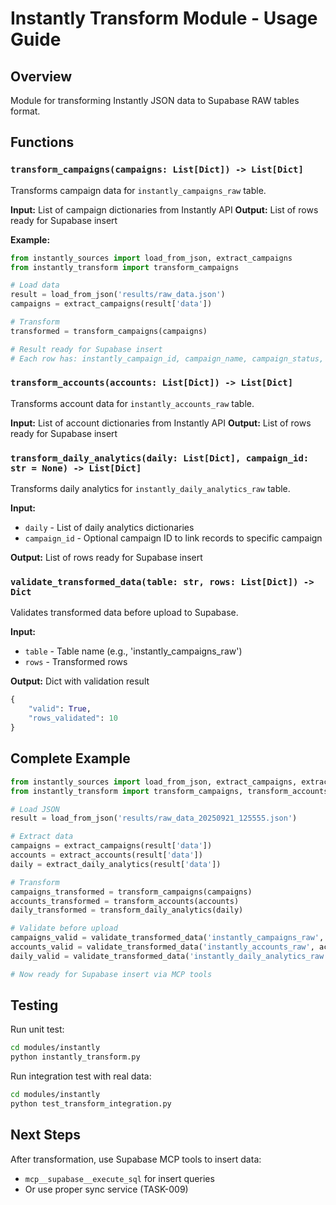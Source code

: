 # Instantly Transform Module - Usage Guide

## Overview
Module for transforming Instantly JSON data to Supabase RAW tables format.

## Functions

### `transform_campaigns(campaigns: List[Dict]) -> List[Dict]`
Transforms campaign data for `instantly_campaigns_raw` table.

**Input:** List of campaign dictionaries from Instantly API
**Output:** List of rows ready for Supabase insert

**Example:**
```python
from instantly_sources import load_from_json, extract_campaigns
from instantly_transform import transform_campaigns

# Load data
result = load_from_json('results/raw_data.json')
campaigns = extract_campaigns(result['data'])

# Transform
transformed = transform_campaigns(campaigns)

# Result ready for Supabase insert
# Each row has: instantly_campaign_id, campaign_name, campaign_status, leads_count, etc.
```

### `transform_accounts(accounts: List[Dict]) -> List[Dict]`
Transforms account data for `instantly_accounts_raw` table.

**Input:** List of account dictionaries from Instantly API
**Output:** List of rows ready for Supabase insert

### `transform_daily_analytics(daily: List[Dict], campaign_id: str = None) -> List[Dict]`
Transforms daily analytics for `instantly_daily_analytics_raw` table.

**Input:**
- `daily` - List of daily analytics dictionaries
- `campaign_id` - Optional campaign ID to link records to specific campaign

**Output:** List of rows ready for Supabase insert

### `validate_transformed_data(table: str, rows: List[Dict]) -> Dict`
Validates transformed data before upload to Supabase.

**Input:**
- `table` - Table name (e.g., 'instantly_campaigns_raw')
- `rows` - Transformed rows

**Output:** Dict with validation result
```python
{
    "valid": True,
    "rows_validated": 10
}
```

## Complete Example

```python
from instantly_sources import load_from_json, extract_campaigns, extract_accounts, extract_daily_analytics
from instantly_transform import transform_campaigns, transform_accounts, transform_daily_analytics, validate_transformed_data

# Load JSON
result = load_from_json('results/raw_data_20250921_125555.json')

# Extract data
campaigns = extract_campaigns(result['data'])
accounts = extract_accounts(result['data'])
daily = extract_daily_analytics(result['data'])

# Transform
campaigns_transformed = transform_campaigns(campaigns)
accounts_transformed = transform_accounts(accounts)
daily_transformed = transform_daily_analytics(daily)

# Validate before upload
campaigns_valid = validate_transformed_data('instantly_campaigns_raw', campaigns_transformed)
accounts_valid = validate_transformed_data('instantly_accounts_raw', accounts_transformed)
daily_valid = validate_transformed_data('instantly_daily_analytics_raw', daily_transformed)

# Now ready for Supabase insert via MCP tools
```

## Testing

Run unit test:
```bash
cd modules/instantly
python instantly_transform.py
```

Run integration test with real data:
```bash
cd modules/instantly
python test_transform_integration.py
```

## Next Steps
After transformation, use Supabase MCP tools to insert data:
- `mcp__supabase__execute_sql` for insert queries
- Or use proper sync service (TASK-009)
